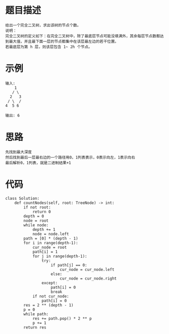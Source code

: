 # 题目描述
    给出一个完全二叉树，求出该树的节点个数。
    说明：
    完全二叉树的定义如下：在完全二叉树中，除了最底层节点可能没填满外，其余每层节点数都达到最大值，并且最下面一层的节点都集中在该层最左边的若干位置。
    若最底层为第 h 层，则该层包含 1~ 2h 个节点。
# 示例
```
输入: 
    1
   / \
  2   3
 / \  /
4  5 6

输出: 6
```
# 思路
    先找到最大深度
    然后找到最后一层最右边的一个路径用0，1列表表示，0表示向左，1表示向右
    最后解析0，1列表，就是二进制结果+1
# 代码
```
class Solution:
    def countNodes(self, root: TreeNode) -> int:
        if not root:
            return 0
        depth = 0
        node = root
        while node:
            depth += 1
            node = node.left
        path = [0] * (depth - 1)
        for i in range(depth-1):
            cur_node = root
            path[i] = 1
            for j in range(depth-1):
                try:
                    if path[j] == 0:
                        cur_node = cur_node.left
                    else:
                        cur_node = cur_node.right
                except:
                    path[i] = 0
                    break
            if not cur_node:
                path[i] = 0
        res = 2 ** (depth - 1)
        p = 0
        while path:
            res += path.pop() * 2 ** p
            p += 1
        return res
```
